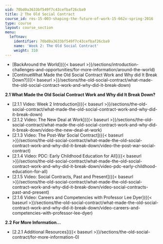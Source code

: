 ```yaml
---
uid: 70bd0a3633bf549f7c43cefbaf26cba9
title: 2 The Old Social Contract
course_id: res-15-003-shaping-the-future-of-work-15-662x-spring-2016
type: course
layout: course_section
menu:
  leftnav:
    identifier: 70bd0a3633bf549f7c43cefbaf26cba9
    name: 'Week 2: The Old Social Contract'
    weight: 310
---
```


*   [BackAround the World]({{< baseurl >}}/sections/introduction-challenges-and-opportunities/for-more-information/around-the-world)
*   [ContinueWhat Made the Old Social Contract Work and Why did It Break Down?]({{< baseurl >}}/sections/the-old-social-contract/what-made-the-old-social-contract-work-and-why-did-it-break-down)

**2.1 What Made the Old Social Contract Work and Why did It Break Down?**

*   [2.1.1 Video: Week 2 Introduction]({{< baseurl >}}/sections/the-old-social-contract/what-made-the-old-social-contract-work-and-why-did-it-break-down)
*   [2.1.2 Video: The New Deal at Work]({{< baseurl >}}/sections/the-old-social-contract/what-made-the-old-social-contract-work-and-why-did-it-break-down/video-the-new-deal-at-work)
*   [2.1.3 Video: The Post-War Social Contract]({{< baseurl >}}/sections/the-old-social-contract/what-made-the-old-social-contract-work-and-why-did-it-break-down/video-the-post-war-social-contract)
*   [2.1.4 Video: PDC: Early Childhood Education for All]({{< baseurl >}}/sections/the-old-social-contract/what-made-the-old-social-contract-work-and-why-did-it-break-down/video-pdc-early-childhood-education-for-all)
*   [2.1.5 Video: Social Contracts, Past and Present]({{< baseurl >}}/sections/the-old-social-contract/what-made-the-old-social-contract-work-and-why-did-it-break-down/video-social-contracts-past-and-present)
*   [2.1.6 Video: Careers and Competencies with Professor Lee Dyer]({{< baseurl >}}/sections/the-old-social-contract/what-made-the-old-social-contract-work-and-why-did-it-break-down/video-careers-and-competencies-with-professor-lee-dyer)

**2.2 For More Information...**

*   [2.2.1 Additional Resources]({{< baseurl >}}/sections/the-old-social-contract/for-more-information-0)